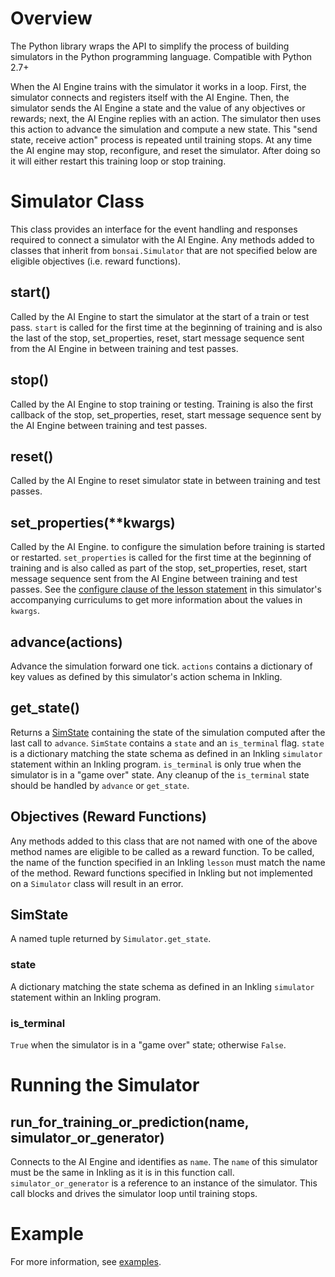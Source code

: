 # Overview

The Python library wraps the API to simplify the process of building simulators
in the Python programming language.  Compatible with Python 2.7+

When the AI Engine trains with the simulator it works in a loop. First, the
simulator connects and registers itself with the AI Engine. Then, the simulator
sends the AI Engine a state and the value of any objectives or rewards; next,
the AI Engine replies with an action. The simulator then uses this action to
advance the simulation and compute a new state. This "send state, receive
action" process is repeated until training stops.  At any time the AI engine
may stop, reconfigure, and reset the simulator.  After doing so it will either
restart this training loop or stop training.


# Simulator Class

This class provides an interface for the event handling and responses required
to connect a simulator with the AI Engine.  Any methods added to classes that
inherit from `bonsai.Simulator` that are not specified below are eligible
objectives (i.e. reward functions).


## start()

Called by the AI Engine to start the simulator at the start of a train or test
pass.  `start` is called for the first time at the beginning of training and is
also the last of the stop, set_properties, reset, start message sequence sent
from the AI Engine in between training and test passes.


## stop()

Called by the AI Engine to stop training or testing. Training is also the first
callback of the stop, set_properties, reset, start message sequence sent by the
AI Engine between training and test passes.


## reset()

Called by the AI Engine to reset simulator state in between training and test
passes.


## set_properties(**kwargs)

Called by the AI Engine. to configure the simulation before training is started
or restarted. `set_properties` is called for the first time at the beginning of
training and is also called as part of the stop, set_properties, reset, start
message sequence sent from the AI Engine between training and test passes. See
the [configure clause of the lesson statement][1] in this simulator's accompanying
curriculums to get more information about the values in `kwargs`.


## advance(actions)

Advance the simulation forward one tick. `actions` contains a dictionary of key
values as defined by this simulator's action schema in Inkling.


## get_state()

Returns a [SimState][2] containing the state of the simulation computed after
the last call to `advance`. `SimState` contains a `state` and an `is_terminal`
flag. `state` is a dictionary matching the state schema as defined in an
Inkling `simulator` statement within an Inkling program. `is_terminal` is only
true when the simulator is in a "game over" state. Any cleanup of the
`is_terminal` state should be handled by `advance` or `get_state`.


## Objectives (Reward Functions)

Any methods added to this class that are not named with one of the above
method names are eligible to be called as a reward function.  To be called,
the name of the function specified in an Inkling `lesson` must match the name
of the method.  Reward functions specified in Inkling but not implemented on a
`Simulator` class will result in an error.

## SimState

A named tuple returned by `Simulator.get_state`.


### state

A dictionary matching the state schema as defined in an Inkling `simulator`
statement within an Inkling program.


### is_terminal

`True` when the simulator is in a "game over" state; otherwise `False`.


# Running the Simulator

## run_for_training_or_prediction(name, simulator_or_generator)

Connects to the AI Engine and identifies as `name`. The `name` of this
simulator must be the same in Inkling as it is in this function call.
`simulator_or_generator` is a reference to an instance of the simulator. This
call blocks and drives the simulator loop until training stops.


# Example

For more information, see [examples][3].


[1]: inkling-referece.html#lesson-configure-clause-syntax
[2]: #simstate
[3]: ../examples.html#find-the-center-example

